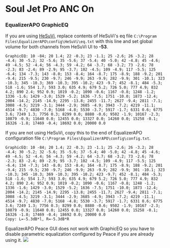 # Soul Jet Pro ANC On
### EqualizerAPO GraphicEQ
If you are using [HeSuVi](https://sourceforge.net/projects/hesuvi/), replace contents of HeSuVi's eq file `C:\Program Files\EqualizerAPO\config\HeSuVi\eq.txt` with this line and set global volume for both channels from HeSuVi UI to **-53**.
```
GraphicEQ: 10 -84; 20 1.4; 22 -0.3; 23 -1.1; 25 -2.6; 26 -3.2; 28 -4.4; 30 -5.2; 32 -5.6; 35 -5.6; 37 -5.4; 40 -5.0; 42 -4.8; 45 -4.6; 49 -4.5; 52 -4.4; 56 -4.3; 59 -4.2; 64 -3.7; 68 -3.2; 73 -2.6; 78 -2.3; 83 -2.4; 89 -2.9; 95 -3.7; 102 -4.5; 109 -4.9; 117 -5.5; 125 -6.4; 134 -7.3; 143 -8.0; 153 -8.4; 164 -8.7; 175 -8.9; 188 -9.2; 201 -9.4; 215 -9.5; 230 -9.7; 246 -9.9; 263 -9.9; 282 -9.9; 301 -10.1; 323 -10.3; 345 -10.3; 369 -10.3; 395 -10.2; 423 -9.7; 452 -8.1; 484 -5.3; 518 -1.6; 554 1.7; 593 3.0; 635 4.9; 679 5.2; 726 5.0; 777 4.9; 832 4.2; 890 2.4; 952 0.9; 1019 -0.2; 1090 -0.6; 1167 -0.8; 1248 -1.2; 1336 -1.6; 1429 -3.0; 1529 -5.2; 1636 -7.5; 1751 -10.0; 1873 -12.4; 2004 -14.2; 2145 -14.9; 2295 -13.8; 2455 -11.7; 2627 -9.4; 2811 -7.1; 3008 -4.5; 3219 -3.1; 3444 -2.9; 3685 -4.9; 3943 -7.2; 4219 -11.1; 4514 -9.7; 4830 -7.0; 5168 -4.8; 5530 -3.7; 5917 -1.7; 6331 0.6; 6775 3.6; 7249 1.3; 7756 0.3; 8299 0.0; 8880 -0.6; 9502 -1.9; 10167 -2.3; 10879 -0.9; 11640 0.0; 12455 0.0; 13327 0.0; 14260 0.0; 15258 -0.1; 16326 -1.8; 17469 -0.4; 18692 0.0; 20000 0.0
```
If you are not using HeSuVi, copy this to the end of EqualizerAPO configuration file `C:\Program Files\EqualizerAPO\config\config.txt`.
```
GraphicEQ: 10 -84; 20 1.4; 22 -0.3; 23 -1.1; 25 -2.6; 26 -3.2; 28 -4.4; 30 -5.2; 32 -5.6; 35 -5.6; 37 -5.4; 40 -5.0; 42 -4.8; 45 -4.6; 49 -4.5; 52 -4.4; 56 -4.3; 59 -4.2; 64 -3.7; 68 -3.2; 73 -2.6; 78 -2.3; 83 -2.4; 89 -2.9; 95 -3.7; 102 -4.5; 109 -4.9; 117 -5.5; 125 -6.4; 134 -7.3; 143 -8.0; 153 -8.4; 164 -8.7; 175 -8.9; 188 -9.2; 201 -9.4; 215 -9.5; 230 -9.7; 246 -9.9; 263 -9.9; 282 -9.9; 301 -10.1; 323 -10.3; 345 -10.3; 369 -10.3; 395 -10.2; 423 -9.7; 452 -8.1; 484 -5.3; 518 -1.6; 554 1.7; 593 3.0; 635 4.9; 679 5.2; 726 5.0; 777 4.9; 832 4.2; 890 2.4; 952 0.9; 1019 -0.2; 1090 -0.6; 1167 -0.8; 1248 -1.2; 1336 -1.6; 1429 -3.0; 1529 -5.2; 1636 -7.5; 1751 -10.0; 1873 -12.4; 2004 -14.2; 2145 -14.9; 2295 -13.8; 2455 -11.7; 2627 -9.4; 2811 -7.1; 3008 -4.5; 3219 -3.1; 3444 -2.9; 3685 -4.9; 3943 -7.2; 4219 -11.1; 4514 -9.7; 4830 -7.0; 5168 -4.8; 5530 -3.7; 5917 -1.7; 6331 0.6; 6775 3.6; 7249 1.3; 7756 0.3; 8299 0.0; 8880 -0.6; 9502 -1.9; 10167 -2.3; 10879 -0.9; 11640 0.0; 12455 0.0; 13327 0.0; 14260 0.0; 15258 -0.1; 16326 -1.8; 17469 -0.4; 18692 0.0; 20000 0.0
Copy: L=-5.3dB*l, R=-5.3dB*R
```
EqualizerAPO Peace GUI does not work with GraphicEQ so you have to disable parametric equalization configured by Peace if you are already using it.
![](https://raw.githubusercontent.com/jaakkopasanen/AutoEq/master/results/Sonoma%20Model%20One/innerfidelity/onear/Soul%20Jet%20Pro%20ANC%20On/Soul%20Jet%20Pro%20ANC%20On.png)
